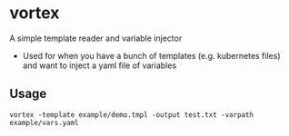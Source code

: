 # vortex

A simple template reader and variable injector

- Used for when you have a bunch of templates (e.g. kubernetes files) and want to inject a yaml file of variables

## Usage

```
vortex -template example/demo.tmpl -output test.txt -varpath example/vars.yaml

```
